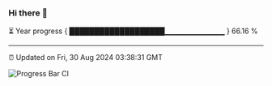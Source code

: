 ### Hi there 👋

⏳ Year progress { ███████████████████▁▁▁▁▁▁▁▁▁▁▁ } 66.16 %

---

⏰ Updated on Fri, 30 Aug 2024 03:38:31 GMT

![Progress Bar CI](https://github.com/IshwaranRudhara/GIT-ACTION/workflows/Progress%20Bar%20CI/badge.svg)
